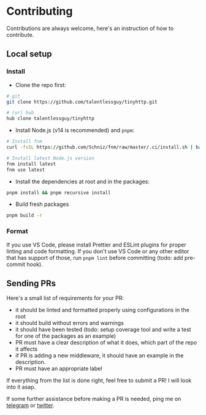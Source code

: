 # Contributing

Contributions are always welcome, here's an instruction of how to contribute.

## Local setup

### Install

- Clone the repo first:

```sh
# git
git clone https://github.com/talentlessguy/tinyhttp.git

# (or) hub
hub clone talentlessguy/tinyhttp
```

- Install Node.js (v14 is recommended) and `pnpm`:

```sh
# Install fnm
curl -fsSL https://github.com/Schniz/fnm/raw/master/.ci/install.sh | bash

# Install latest Node.js version
fnm install latest
fnm use latest
```

- Install the dependencies at root and in the packages:

```sh
pnpm install && pnpm recursive install
```

- Build fresh packages

```sh
pnpm build -r
```

### Format

If you use VS Code, please install Prettier and ESLint plugins for proper linting and code formatting.
If you don't use VS Code or any other editor that has support of those, run `pnpm lint` before committing (todo: add pre-commit hook).

## Sending PRs

Here's a small list of requirements for your PR:

- it should be linted and formatted properly using configurations in the root
- it should build without errors and warnings
- it should have been tested (todo: setup coverage tool and write a test for one of the packages as an example)
- PR must have a clear description of what it does, which part of the repo it affects
- if PR is adding a new middleware, it should have an example in the description.
- PR must have an appropriate label

If everything from the list is done right, feel free to submit a PR! I will look into it asap.

If some further assistance before making a PR is needed, ping me on [telegram](https://t.me/talentless_guy) or [twitter](https://twitter.com/v1rtl).
